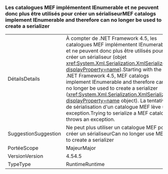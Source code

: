 ### <a name="mef-catalogs-implement-ienumerable-and-therefore-can-no-longer-be-used-to-create-a-serializer"></a><span data-ttu-id="d5717-101">Les catalogues MEF implémentent IEnumerable et ne peuvent donc plus être utilisés pour créer un sérialiseur</span><span class="sxs-lookup"><span data-stu-id="d5717-101">MEF catalogs implement IEnumerable and therefore can no longer be used to create a serializer</span></span>

|   |   |
|---|---|
|<span data-ttu-id="d5717-102">Détails</span><span class="sxs-lookup"><span data-stu-id="d5717-102">Details</span></span>|<span data-ttu-id="d5717-103">À compter de .NET Framework 4.5, les catalogues MEF implémentent IEnumerable et ne peuvent donc plus être utilisés pour créer un sérialiseur (objet <xref:System.Xml.Serialization.XmlSerializer?displayProperty=name>).</span><span class="sxs-lookup"><span data-stu-id="d5717-103">Starting with the .NET Framework 4.5, MEF catalogs implement IEnumerable and therefore can no longer be used to create a serializer (<xref:System.Xml.Serialization.XmlSerializer?displayProperty=name> object).</span></span> <span data-ttu-id="d5717-104">La tentative de sérialisation d'un catalogue MEF lève une exception.</span><span class="sxs-lookup"><span data-stu-id="d5717-104">Trying to serialize a MEF catalog throws an exception.</span></span>|
|<span data-ttu-id="d5717-105">Suggestion</span><span class="sxs-lookup"><span data-stu-id="d5717-105">Suggestion</span></span>|<span data-ttu-id="d5717-106">Ne peut plus utiliser un catalogue MEF pour créer un sérialiseur</span><span class="sxs-lookup"><span data-stu-id="d5717-106">Can no longer use MEF to create a serializer</span></span>|
|<span data-ttu-id="d5717-107">Portée</span><span class="sxs-lookup"><span data-stu-id="d5717-107">Scope</span></span>|<span data-ttu-id="d5717-108">Majeur</span><span class="sxs-lookup"><span data-stu-id="d5717-108">Major</span></span>|
|<span data-ttu-id="d5717-109">Version</span><span class="sxs-lookup"><span data-stu-id="d5717-109">Version</span></span>|<span data-ttu-id="d5717-110">4.5</span><span class="sxs-lookup"><span data-stu-id="d5717-110">4.5</span></span>|
|<span data-ttu-id="d5717-111">Type</span><span class="sxs-lookup"><span data-stu-id="d5717-111">Type</span></span>|<span data-ttu-id="d5717-112">Runtime</span><span class="sxs-lookup"><span data-stu-id="d5717-112">Runtime</span></span>|

